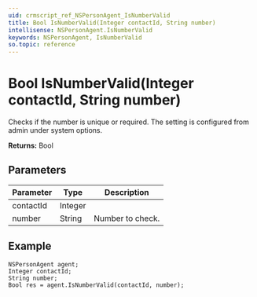 ```yaml
---
uid: crmscript_ref_NSPersonAgent_IsNumberValid
title: Bool IsNumberValid(Integer contactId, String number)
intellisense: NSPersonAgent.IsNumberValid
keywords: NSPersonAgent, IsNumberValid
so.topic: reference
---
```


# Bool IsNumberValid(Integer contactId, String number)

Checks if the number is unique or required.  The setting is configured from admin under system options.

**Returns:** Bool

## Parameters

| Parameter | Type | Description |
|---|---|---|
| contactId | Integer | |
| number | String | Number to check. |

## Example

```crmscript
NSPersonAgent agent;
Integer contactId;
String number;
Bool res = agent.IsNumberValid(contactId, number);
```
